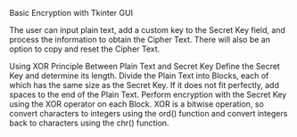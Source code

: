 Basic Encryption with Tkinter GUI

The user can input plain text, add a custom key to the Secret Key field, and process the information to obtain the Cipher Text. There will also be an option to copy and reset the Cipher Text.

Using XOR Principle Between Plain Text and Secret Key
  Define the Secret Key and determine its length.
  Divide the Plain Text into Blocks, each of which has the same size as the Secret Key. If it does not fit perfectly, add spaces to the end of the Plain Text.
  Perform encryption with the Secret Key using the XOR operator on each Block. XOR is a bitwise operation, so convert characters to integers using the ord() function and convert integers back to characters using the   chr() function.
